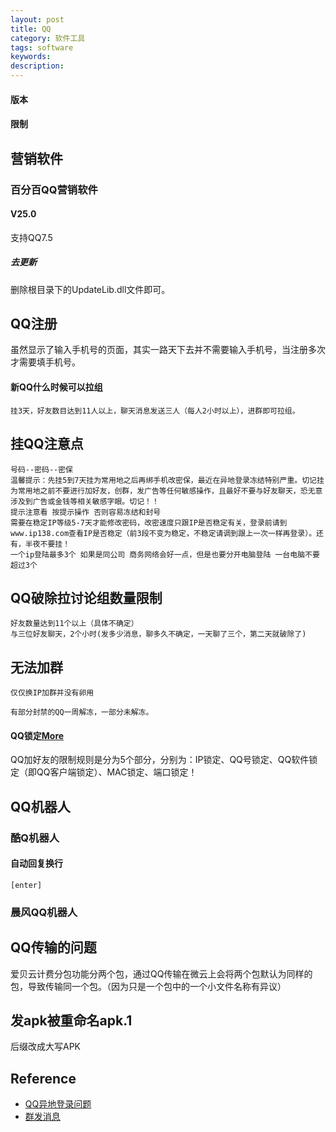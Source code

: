 ```yaml
---
layout: post
title: QQ
category: 软件工具
tags: software
keywords: 
description: 
---
```


#### 版本

#### 限制

## 营销软件

### 百分百QQ营销软件

#### V25.0

支持QQ7.5

##### 去更新

删除根目录下的UpdateLib.dll文件即可。

## QQ注册

虽然显示了输入手机号的页面，其实一路天下去并不需要输入手机号，当注册多次才需要填手机号。

#### 新QQ什么时候可以拉组

```
挂3天，好友数目达到11人以上，聊天消息发送三人（每人2小时以上），进群即可拉组。
```

## 挂QQ注意点

```
号码--密码--密保
温馨提示：先挂5到7天挂为常用地之后再绑手机改密保，最近在异地登录冻结特别严重。切记挂为常用地之前不要进行加好友，创群，发广告等任何敏感操作，且最好不要与好友聊天，恐无意涉及到广告或金钱等相关敏感字眼。切记！！
提示注意看 按提示操作 否则容易冻结和封号
需要在稳定IP等级5-7天才能修改密码，改密速度只跟IP是否稳定有关，登录前请到www.ip138.com查看IP是否稳定（前3段不变为稳定，不稳定请调到跟上一次一样再登录）。还有，半夜不要挂！
一个ip登陆最多3个 如果是同公司 商务网络会好一点，但是也要分开电脑登陆 一台电脑不要超过3个
```

## QQ破除拉讨论组数量限制

```
好友数量达到11个以上（具体不确定）
与三位好友聊天，2个小时(发多少消息，聊多久不确定，一天聊了三个，第二天就破除了)
```

## 无法加群

```
仅仅换IP加群并没有卵用
```

```
有部分封禁的QQ一周解冻，一部分未解冻。
```

#### QQ锁定[More](http://www.52pojie.cn/thread-352415-1-1.html)

QQ加好友的限制规则是分为5个部分，分别为：IP锁定、QQ号锁定、QQ软件锁定（即QQ客户端锁定）、MAC锁定、端口锁定！


## QQ机器人

### 酷Q机器人

#### 自动回复换行

```
[enter]
```

### 晨风QQ机器人

## QQ传输的问题

爱贝云计费分包功能分两个包，通过QQ传输在微云上会将两个包默认为同样的包，导致传输同一个包。（因为只是一个包中的一个小文件名称有异议）

## 发apk被重命名apk.1

后缀改成大写APK

## Reference

* [QQ异地登录问题](http://www.haoyoudaijia.com/forum.php?mod=viewthread&tid=37&page=1&authorid=1)
* [群发消息](http://www.haoyoudaijia.com/thread-42-1-1.html)